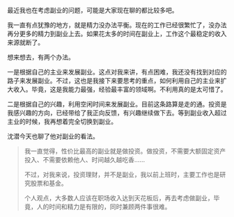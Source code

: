 最近我也在考虑副业的问题，可能是大家现在聊的都比较多吧。

我一直有点犹豫的地方，就是精力没办法平衡。现在的工作已经很繁忙了，没办法再分更多的精力到副业上去。如果花太多的时间在副业上，工作这个最稳定的收入来源就断了。

想来想去，有两个办法。

一是根据自己的主业来发展副业。这点对我来讲，有点困难，我还没有找到对应的路子来发展副业。不过，这也是我接下来要思考的重点，如何利用自己的主业来扩大收入。毕竟，这是我能力最强，经验最丰富的领域啊。不利用真的是太可惜了。

二是根据自己的兴趣，利用空闲时间来发展副业。目前这条路算是走的通。投资是我感兴趣的方向，已经带给了我正向反馈，有兴趣继续做下去。等到副业收入超过主业的时候，我再想着完全切换到副业。

沈潜今天也聊了他对副业的看法。

>我一直觉得，性价比最高的副业就是做投资。做投资，不需要大额固定资产投入、不需要依赖他人、时间越久越吃香……
>
>不过，对我来说，投资理财，并不是副业，我以前上班时，主要工作也是研究股票和基金。
>
>个人观点，大多数人应该在职场收入达到天花板后，再去考虑做副业，毕竟，人的时间和精力是有限的，同时兼顾两件事很难。